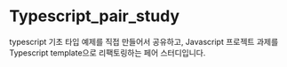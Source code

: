 # Typescript_pair_study
typescript 기초 타입 예제를 직접 만들어서 공유하고, Javascript 프로젝트 과제를 Typescript template으로 리팩토링하는 페어 스터디입니다.
